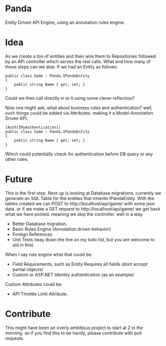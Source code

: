 # Panda
Entity Driven API Engine, using an annotation rules engine.

# Idea
As we create a ton of entities and then wire them to Repositories followed by an API controller which serves the rest calls.
What and how many of these steps can we skip.
If we had an Entity as follows:

    public class Game : Panda.IPandaEntity
    {
        public string Name { get; set; }
    }
    
Could we then call directly in to it using some clever reflection?

Now one might ask, what about business rules and authentication?
well, such things could be added via Attributes. making it a Model-Annotation Driven API.

    [Auth(IMyAuthentication)]
    public class Game : Panda.IPandaEntity
    {
        public string Name { get; set; }
    }
    
Which could potentially check for authentication before DB query or any other rules.

# Future
This is the first step. Next up is looking at Database migrations.
currently we generate an SQL Table for the entities that inherite IPandaEntity.
With the tables created we can POST to http://localhost/api/game/ with some json data.
or if we make a GET request to http://localhost/api/game/ we get back what we have posted.
meaning we skip the controller. well in a way.

* Better Database migration.
* Basic Rules Engine (Annotation driven behavior)
* Foreign References
* Unit Tests (way down the line on my todo list, but you are welcome to aid in this)

When I say rule engine what that could be:
* Field Requirements, such as Entity Requires all fields (dont accept partial objects)
* Custom or ASP.NET Identity authentication (as an example)

Custom Attributes could be:
* API Throttle Limit Attribute.

# Contribute
This might have been an overly ambitious project to start at 2 in the morning. so if you find this to be handy, 
please contribute with pull requests.
